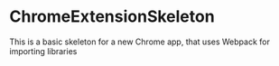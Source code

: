 # ChromeExtensionSkeleton

This is a basic skeleton for a new Chrome app, that uses Webpack for importing libraries